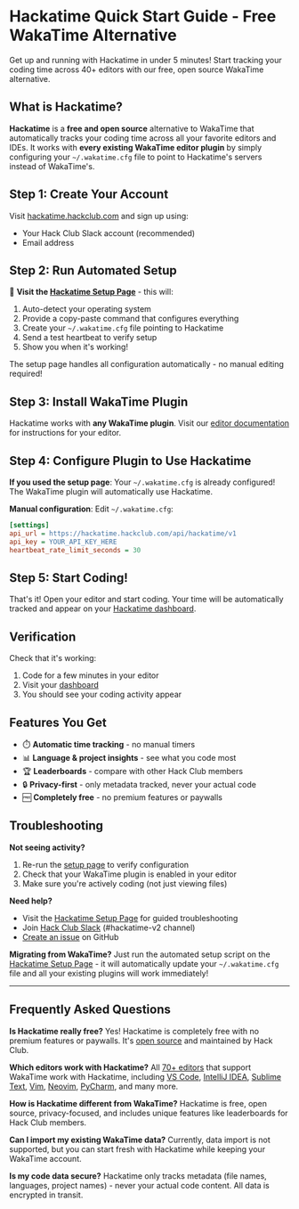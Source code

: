 # Hackatime Quick Start Guide - Free WakaTime Alternative

Get up and running with Hackatime in under 5 minutes! Start tracking your coding time across 40+ editors with our free, open source WakaTime alternative.

## What is Hackatime?

**Hackatime** is a **free and open source** alternative to WakaTime that automatically tracks your coding time across all your favorite editors and IDEs. It works with **every existing WakaTime editor plugin** by simply configuring your `~/.wakatime.cfg` file to point to Hackatime's servers instead of WakaTime's.

## Step 1: Create Your Account

Visit [hackatime.hackclub.com](https://hackatime.hackclub.com) and sign up using:

- Your Hack Club Slack account (recommended)
- Email address

## Step 2: Run Automated Setup

🚀 **Visit the [Hackatime Setup Page](https://hackatime.hackclub.com/my/wakatime_setup)** - this will:

1. Auto-detect your operating system
2. Provide a copy-paste command that configures everything
3. Create your `~/.wakatime.cfg` file pointing to Hackatime
4. Send a test heartbeat to verify setup
5. Show you when it's working!

The setup page handles all configuration automatically - no manual editing required!

## Step 3: Install WakaTime Plugin

Hackatime works with **any WakaTime plugin**. Visit our [editor documentation](https://hackatime.hackclub.com/docs#supported-editors) for instructions for your editor.

## Step 4: Configure Plugin to Use Hackatime

**If you used the setup page**: Your `~/.wakatime.cfg` is already configured! The WakaTime plugin will automatically use Hackatime.

**Manual configuration**: Edit `~/.wakatime.cfg`:

```ini
[settings]
api_url = https://hackatime.hackclub.com/api/hackatime/v1
api_key = YOUR_API_KEY_HERE
heartbeat_rate_limit_seconds = 30
```

## Step 5: Start Coding!

That's it! Open your editor and start coding. Your time will be automatically tracked and appear on your [Hackatime dashboard](https://hackatime.hackclub.com).

## Verification

Check that it's working:

1. Code for a few minutes in your editor
2. Visit your [dashboard](https://hackatime.hackclub.com)
3. You should see your coding activity appear

## Features You Get

- ⏱️ **Automatic time tracking** - no manual timers
- 📊 **Language & project insights** - see what you code most
- 🏆 **Leaderboards** - compare with other Hack Club members
- 🔒 **Privacy-first** - only metadata tracked, never your actual code
- 🆓 **Completely free** - no premium features or paywalls

## Troubleshooting

**Not seeing activity?**

1. Re-run the [setup page](https://hackatime.hackclub.com/my/wakatime_setup) to verify configuration
2. Check that your WakaTime plugin is enabled in your editor
3. Make sure you're actively coding (not just viewing files)

**Need help?**

- Visit the [Hackatime Setup Page](https://hackatime.hackclub.com/my/wakatime_setup) for guided troubleshooting
- Join [Hack Club Slack](https://hackclub.slack.com) (#hackatime-v2 channel)
- [Create an issue](https://github.com/hackclub/hackatime/issues) on GitHub

**Migrating from WakaTime?**
Just run the automated setup script on the [Hackatime Setup Page](https://hackatime.hackclub.com/my/wakatime_setup) - it will automatically update your `~/.wakatime.cfg` file and all your existing plugins will work immediately!

---

## Frequently Asked Questions

**Is Hackatime really free?** Yes! Hackatime is completely free with no premium features or paywalls. It's [open source](https://github.com/hackclub/hackatime) and maintained by Hack Club.

**Which editors work with Hackatime?** All [70+ editors](../#supported-editors) that support WakaTime work with Hackatime, including [VS Code](../editors/vs-code), [IntelliJ IDEA](../editors/intellij-idea), [Sublime Text](../editors/sublime-text), [Vim](../editors/vim), [Neovim](../editors/neovim), [PyCharm](../editors/pycharm), and many more.

**How is Hackatime different from WakaTime?** Hackatime is free, open source, privacy-focused, and includes unique features like leaderboards for Hack Club members.

**Can I import my existing WakaTime data?** Currently, data import is not supported, but you can start fresh with Hackatime while keeping your WakaTime account.

**Is my code data secure?** Hackatime only tracks metadata (file names, languages, project names) - never your actual code content. All data is encrypted in transit.
